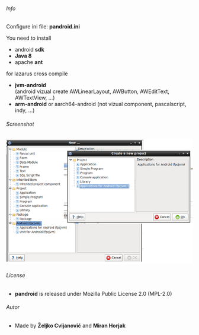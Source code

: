###### Info
Configure ini file: __pandroid.ini__

You need to install
- android __sdk__ 
- __Java 8__ 
- apache __ant__

for lazarus cross compile
- __jvm-android__                     
   (android vizual create AWLinearLayout, AWButton, AWEditText, AWTextView, ...) 
- __arm-android__ or aarch64-android 
   (not vizual component, pascalscript, indy, ...) 



###### Screenshot
![GitHub Logo](/images/pandroid.png) 

###### License
- __pandroid__  is released under Mozilla Public License 2.0 (MPL-2.0)

###### Autor
- Made by  __Željko Cvijanović__  and  __Miran Horjak__ 


